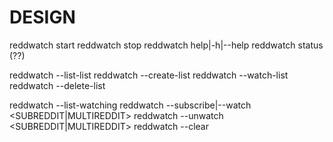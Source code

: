 # DESIGN

reddwatch start
reddwatch stop
reddwatch help|-h|--help
reddwatch status (??)

reddwatch --list-list
reddwatch --create-list <LIST>
reddwatch --watch-list <LIST>
reddwatch --delete-list <LIST>

reddwatch --list-watching
reddwatch --subscribe|--watch <SUBREDDIT|MULTIREDDIT>
reddwatch --unwatch <SUBREDDIT|MULTIREDDIT>
reddwatch --clear
